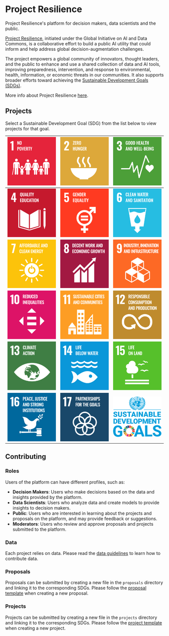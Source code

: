 # Project Resilience
Project Resilience's platform for decision makers, data scientists and the public.

[Project Resilience](https://www.itu.int/en/ITU-T/extcoop/ai-data-commons/Pages/project-resilience.aspx),
initiated under the Global Initiative on AI and Data Commons, is a collaborative effort
to build a public AI utility that could inform and help address global decision-augmentation challenges.

The project empowers a global community of innovators, thought leaders, and the public to enhance and use
a shared collection of data and AI tools, improving preparedness, intervention, and response to environmental,
health, information, or economic threats in our communities.
It also supports broader efforts toward achieving the [Sustainable Development Goals (SDGs)](https://sdgs.un.org/).

More info about Project Resilience [here](https://www.itu.int/en/ITU-T/extcoop/ai-data-commons/Pages/project-resilience.aspx).

## Projects

Select a Sustainable Development Goal (SDG) from the list below to view projects for that goal.

<!-- Note: using reference-style links to let Jekyll's relative links
convert them to .html in GitHub pages -->
[goal_01_link]: goals/goal_01.md
[goal_02_link]: goals/goal_02.md
[goal_03_link]: goals/goal_03.md
[goal_04_link]: goals/goal_04.md
[goal_05_link]: goals/goal_05.md
[goal_06_link]: goals/goal_06.md
[goal_07_link]: goals/goal_07.md
[goal_08_link]: goals/goal_08.md
[goal_09_link]: goals/goal_09.md
[goal_10_link]: goals/goal_10.md
[goal_11_link]: goals/goal_11.md
[goal_12_link]: goals/goal_12.md
[goal_13_link]: goals/goal_13.md
[goal_14_link]: goals/goal_14.md
[goal_15_link]: goals/goal_15.md
[goal_16_link]: goals/goal_16.md
[goal_17_link]: goals/goal_17.md

| [![Goal 01](images/sdgs/E-WEB-Goal-01.png)][goal_01_link] | [![Goal 02](images/sdgs/E-WEB-Goal-02.png)][goal_02_link] | [![Goal 03](images/sdgs/E-WEB-Goal-03.png)][goal_03_link]              |
|-----------------------------------------------------------|-----------------------------------------------------------|------------------------------------------------------------------------|
| [![Goal 04](images/sdgs/E-WEB-Goal-04.png)][goal_04_link] | [![Goal 05](images/sdgs/E-WEB-Goal-05.png)][goal_05_link] | [![Goal 06](images/sdgs/E-WEB-Goal-06.png)][goal_06_link]              |
| [![Goal 07](images/sdgs/E-WEB-Goal-07.png)][goal_07_link] | [![Goal 08](images/sdgs/E-WEB-Goal-08.png)][goal_08_link] | [![Goal 09](images/sdgs/E-WEB-Goal-09.png)][goal_09_link]              |
| [![Goal 10](images/sdgs/E-WEB-Goal-10.png)][goal_10_link] | [![Goal 11](images/sdgs/E-WEB-Goal-11.png)][goal_11_link] | [![Goal 12](images/sdgs/E-WEB-Goal-12.png)][goal_12_link]              |
| [![Goal 13](images/sdgs/E-WEB-Goal-13.png)][goal_13_link] | [![Goal 14](images/sdgs/E-WEB-Goal-14.png)][goal_14_link] | [![Goal 15](images/sdgs/E-WEB-Goal-15.png)][goal_15_link]              |
| [![Goal 16](images/sdgs/E-WEB-Goal-16.png)][goal_16_link] | [![Goal 17](images/sdgs/E-WEB-Goal-17.png)][goal_17_link] | [![Goal ALL](images/sdgs/global-goals.png)](https://sdgs.un.org/goals) |

## Contributing

### Roles

Users of the platform can have different profiles, such as:
- **Decision Makers**: Users who make decisions based on the data and insights provided by the platform.
- **Data Scientists**: Users who analyze data and create models to provide insights to decision makers.
- **Public**: Users who are interested in learning about the projects and proposals on the platform, 
and may provide feedback or suggestions.
- **Moderators**: Users who review and approve proposals and projects submitted to the platform.

### Data

Each project relies on data. Please read the [data guidelines](data/data_guidelines.md) to learn how to contribute data.

### Proposals

Proposals can be submitted by creating a new file in the `proposals` directory and linking it to the
corresponding SDGs. Please follow the [proposal template](proposals/proposal_template.md) when creating a new proposal.

### Projects

Projects can be submitted by creating a new file in the `projects` directory and linking it to the
corresponding SDGs. Please follow the [project template](projects/project_template.md) when creating a new project.